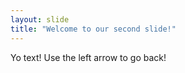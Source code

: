 ```yaml
---
layout: slide
title: "Welcome to our second slide!"
---
```

Yo text!
Use the left arrow to go back!

